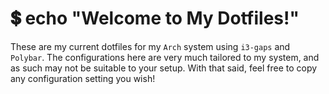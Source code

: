# :heavy_dollar_sign: echo "Welcome to My Dotfiles!"
These are my current dotfiles for my `Arch` system using `i3-gaps` and `Polybar`. The configurations here are very much tailored to my system, and as such may not be suitable to your setup. With that said, feel free to copy any configuration setting you wish!
